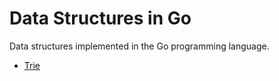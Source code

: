 Data Structures in Go
=====================

Data structures implemented in the Go programming language.

- [Trie](http://github.com/namsral/com/gods/trie)